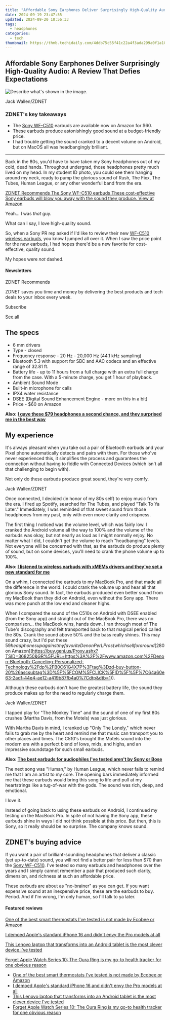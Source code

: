 ```yaml
---
title: "Affordable Sony Earphones Deliver Surprisingly High-Quality Audio: A Review That Defies Expectations"
date: 2024-09-19 23:47:55
updated: 2024-09-20 10:56:33
tags:
  - headphones
categories:
  - tech
thumbnail: https://thmb.techidaily.com/4ddb75c55f41c22a4f3ada299a0f1a1093c8ca9e10e43f8a8e61a1ff732d1283.jpg
---
```


## Affordable Sony Earphones Deliver Surprisingly High-Quality Audio: A Review That Defies Expectations

![Describe what's shown in the image.](https://www.zdnet.com/a/img/resize/71abfef0d4fa61e454ae283b9eb8ea4e08460111/2024/09/04/c6b3b790-a6a5-430e-854b-5f0cf4229770/c510hero.jpg?auto=webp&width=1280)

Jack Wallen/ZDNET

### ZDNET's key takeaways

* The [Sony WF-C510](https://buy.geni.us/Proxy.ashx?TSID=368250&GR%5FURL=https%3A%2F%2Fwww.amazon.com%2Fdp%2FB0D9R4GYTN%3Ftag%3Dzd-buy-button-20%26ascsubtag%3D%5F%5FCOM%5FCLICK%5FID%5F%5F%7C64a60e63-2adf-44e4-ae12-a419b87fb4a0%7Cdtp&dtb=1) earbuds are available now on Amazon for $60.
* These earbuds produce astonishingly good sound at a budget-friendly price.
* I had trouble getting the sound cranked to a decent volume on Android, but on MacOS all was headbangingly brilliant.

---

Back in the 80s, you'd have to have taken my Sony headphones out of my cold, dead hands. Throughout undergrad, those headphones pretty much lived on my head. In my student ID photo, you could see them hanging around my neck, ready to pump the glorious sound of Rush, The Fixx, The Tubes, Human League, or any other wonderful band from the era.

[ZDNET Recommends The Sony WF-C510 earbuds These cost-effective Sony earbuds will blow you away with the sound they produce. View at Amazon](https://buy.geni.us/Proxy.ashx?TSID=368250&GR%5FURL=https%3A%2F%2Fwww.amazon.com%2Fdp%2FB0D9R4GYTN%3Ftag%3Dzd-buy-button-20%26ascsubtag%3D%5F%5FCOM%5FCLICK%5FID%5F%5F%7C64a60e63-2adf-44e4-ae12-a419b87fb4a0%7Cdtp&dtb=1)

Yeah… I was _that_ guy.

What can I say, I love high-quality sound.

So, when a Sony PR rep asked if I'd like to review their new [WF-C510 wireless earbuds](https://buy.geni.us/Proxy.ashx?TSID=368250&GR%5FURL=https%3A%2F%2Fwww.amazon.com%2Fdp%2FB0D9R4GYTN%3Ftag%3Dzd-buy-button-20%26ascsubtag%3D%5F%5FCOM%5FCLICK%5FID%5F%5F%7C64a60e63-2adf-44e4-ae12-a419b87fb4a0%7Cdtp&dtb=1), you know I jumped all over it. When I saw the price point for the new earbuds, I had hopes there'd be a new favorite for cost-effective, quality sound.

My hopes were _not_ dashed.

#### Newsletters

ZDNET Recommends

ZDNET saves you time and money by delivering the best products and tech deals to your inbox every week.

 Subscribe

[See all](https://www.zdnet.com/newsletters/)

## The specs

* 6 mm drivers
* Type - closed
* Frequency response - 20 Hz - 20,000 Hz (44.1 kHz sampling)
* Bluetooth 5.3 with support for SBC and AAC codecs and an effective range of 32.81 ft.
* Battery life - up to 11 hours from a full charge with an extra full charge from the case. With a 5-minute charge, you get 1 hour of playback.
* Ambient Sound Mode
* Built-in microphone for calls
* IPX4 water resistance
* DSEE (Digital Sound Enhancement Engine - more on this in a bit)
* Price - $60 on Amazon

**Also:** [**I gave these $79 headphones a second chance, and they surprised me in the best way**](https://www.zdnet.com/article/i-gave-these-79-headphones-a-second-chance-and-they-surprised-me-in-the-best-way/)

## My experience

It's always pleasant when you take out a pair of Bluetooth earbuds and your Pixel phone automatically detects and pairs with them. For those who've never experienced this, it simplifies the process and guarantees the connection without having to fiddle with Connected Devices (which isn't all that challenging to begin with).

Not only do these earbuds produce great sound, they're very comfy.

Jack Wallen/ZDNET

Once connected, I decided (in honor of my 80s self) to enjoy music from the era. I fired up Spotify, searched for The Tubes, and played "Talk To Ya Later." Immediately, I was reminded of that sweet sound from those headphones from my past, only with even more clarity and crispness.

The first thing I noticed was the volume level, which was fairly low. I cranked the Android volume all the way to 100% and the volume of the earbuds was okay, but not nearly as loud as I might normally enjoy. No matter what I did, I couldn't get the volume to reach "headbanging" levels. Not everyone will be concerned with that, as the earbuds do produce plenty of sound, but on some devices, you'll need to crank the phone volume up to 100%. 

**Also: [I listened to wireless earbuds with xMEMs drivers and they've set a new standard for me](https://www.zdnet.com/article/i-listened-to-wireless-earbuds-with-xmems-drivers-and-theyve-set-a-new-standard-for-me/)**

On a whim, I connected the earbuds to my MacBook Pro, and that made all the difference in the world. I could crank the volume up and hear all that glorious Sony sound. In fact, the earbuds produced even better sound from my MacBook than they did on Android, even without the Sony app. There was more punch at the low end and cleaner highs. 

When I compared the sound of the C510s on Android with DSEE enabled (from the Sony app) and straight out of the MacBook Pro, there was no comparison… the MacBook wins, hands down. I ran through most of The Tube's discography and felt transported back to that magical period called the 80s. Crank the sound above 50% and the bass really shines. This may sound crazy, but I'd put these $59 headphones up against my favorite Denon PerL Pros (which sell for around [$280 on Amazon](https://buy.geni.us/Proxy.ashx?TSID=368250&GR%5FURL=https%3A%2F%2Fwww.amazon.com%2FDenon-Bluetooth-Canceling-Personalized-Technology%2Fdp%2FB0C61G4X7P%3Ftag%3Dzd-buy-button-20%26ascsubtag%3D%5F%5FCOM%5FCLICK%5FID%5F%5F%7C64a60e63-2adf-44e4-ae12-a419b87fb4a0%7Cdtp&dtb=1)).

Although these earbuds don't have the greatest battery life, the sound they produce makes up for the need to regularly charge them.

Jack Wallen/ZDNET

I tapped play for "The Monkey Time" and the sound of one of my first 80s crushes (Martha Davis, from the Motels) was just glorious.

With Martha Davis in mind, I cranked up "Only The Lonely," which never fails to grab me by the heart and remind me that music can transport you to other places and times. The C510's brought the Motels sound into the modern era with a perfect blend of lows, mids, and highs, and an impressive soundstage for such small earbuds. 

**Also: [The best earbuds for audiophiles I've tested aren't by Sony or Bose](https://www.zdnet.com/article/the-best-earbuds-for-audiophiles-ive-tested-arent-by-sony-or-bose/)**

The next song was "Human," by Human League, which never fails to remind me that I am an artist to my core. The opening bars immediately informed me that these earbuds would bring this song to life and pull at my heartstrings like a tug-of-war with the gods. The sound was rich, deep, and emotional.

I love it.

Instead of going back to using these earbuds on Android, I continued my testing on the MacBook Pro. In spite of not having the Sony app, these earbuds shine in ways I did not think possible at this price. But then, this is Sony, so it really should be no surprise. The company knows sound.

## ZDNET's buying advice

If you want a pair of brilliant-sounding headphones that deliver a classic (yet up-to-date) sound, you will not find a better pair for less than $70 than the [Sony WF-C510](https://buy.geni.us/Proxy.ashx?TSID=368250&GR%5FURL=https%3A%2F%2Fwww.amazon.com%2Fdp%2FB0D9R4GYTN%3Ftag%3Dzd-buy-button-20%26ascsubtag%3D%5F%5FCOM%5FCLICK%5FID%5F%5F%7C64a60e63-2adf-44e4-ae12-a419b87fb4a0%7Cdtp&dtb=1). I've tested so many earbuds and headphones over the years and I simply cannot remember a pair that produced such clarity, dimension, and richness at such an affordable price. 

These earbuds are about as "no-brainer" as you can get. If you want expensive sound at an inexpensive price, these are the earbuds to buy. Period. And if I'm wrong, I'm only human, so I'll talk to ya later.

#### Featured reviews

[One of the best smart thermostats I've tested is not made by Ecobee or Amazon](https://www.zdnet.com/article/one-of-the-best-smart-thermostats-ive-tested-is-not-made-by-ecobee-or-amazon/ "One of the best smart thermostats I've tested is not made by Ecobee or Amazon")

[I demoed Apple's standard iPhone 16 and didn't envy the Pro models at all](https://www.zdnet.com/article/i-demoed-apples-standard-iphone-16-and-didnt-envy-the-pro-models-at-all/ "I demoed Apple's standard iPhone 16 and didn't envy the Pro models at all")

[This Lenovo laptop that transforms into an Android tablet is the most clever device I've tested](https://www.zdnet.com/article/i-tested-lenovos-windows-laptop-that-doubles-as-an-android-tablet-and-it-has-so-much-potential/ "This Lenovo laptop that transforms into an Android tablet is the most clever device I've tested")

[Forget Apple Watch Series 10: The Oura Ring is my go-to health tracker for one obvious reason](https://www.zdnet.com/article/forget-apple-watch-series-10-the-oura-ring-is-my-go-to-health-tracker-for-one-obvious-reason/ "Forget Apple Watch Series 10: The Oura Ring is my go-to health tracker for one obvious reason")

* [One of the best smart thermostats I've tested is not made by Ecobee or Amazon](https://www.zdnet.com/article/one-of-the-best-smart-thermostats-ive-tested-is-not-made-by-ecobee-or-amazon/ "One of the best smart thermostats I've tested is not made by Ecobee or Amazon")
* [I demoed Apple's standard iPhone 16 and didn't envy the Pro models at all](https://www.zdnet.com/article/i-demoed-apples-standard-iphone-16-and-didnt-envy-the-pro-models-at-all/ "I demoed Apple's standard iPhone 16 and didn't envy the Pro models at all")
* [This Lenovo laptop that transforms into an Android tablet is the most clever device I've tested](https://www.zdnet.com/article/i-tested-lenovos-windows-laptop-that-doubles-as-an-android-tablet-and-it-has-so-much-potential/ "This Lenovo laptop that transforms into an Android tablet is the most clever device I've tested")
* [Forget Apple Watch Series 10: The Oura Ring is my go-to health tracker for one obvious reason](https://www.zdnet.com/article/forget-apple-watch-series-10-the-oura-ring-is-my-go-to-health-tracker-for-one-obvious-reason/ "Forget Apple Watch Series 10: The Oura Ring is my go-to health tracker for one obvious reason")

<ins class="adsbygoogle"
     style="display:block"
     data-ad-format="autorelaxed"
     data-ad-client="ca-pub-7571918770474297"
     data-ad-slot="1223367746"></ins>



<ins class="adsbygoogle"
     style="display:block"
     data-ad-client="ca-pub-7571918770474297"
     data-ad-slot="8358498916"
     data-ad-format="auto"
     data-full-width-responsive="true"></ins>
